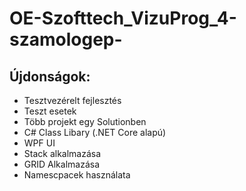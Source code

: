# OE-Szofttech_VizuProg_4-szamologep-

## Újdonságok:
- Tesztvezérelt fejlesztés
- Teszt esetek
- Több projekt egy Solutionben
- C# Class Libary (.NET Core alapú)
- WPF UI
- Stack alkalmazása
- GRID Alkalmazása
- Namescpacek használata
